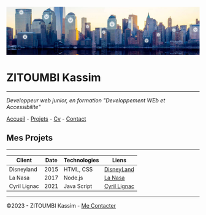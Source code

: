 ![Paysage Futuriste](/exo.jpg)

# ZITOUMBI Kassim
---------------------------------------
*Developpeur web junior, en formation "Developpement WEb et Accessibilite"*

[Accueil](/README.md) - [Projets](/Projets.md) - [Cv](/Cv.md) - [Contact](/Contact.md)


## Mes Projets
---------------------------------------

**Client** | **Date** | **Technologies** | **Liens**
-----------|----------|-------------------|-------------
Disneyland | 2015 | HTML, CSS | [DisneyLand](https://www.disneylandparis.com/fr-fr/)
La Nasa | 2017 | Node.js | [La Nasa](https://fr.wikipedia.org/wiki/Naza_(rappeur))
Cyril Lignac | 2021 | Java Script | [Cyril Lignac](https://cyrillignac.com/)
-----------------------------------------------------------

©2023 - ZITOUMBI Kassim - [Me Contacter](/Contact.md)